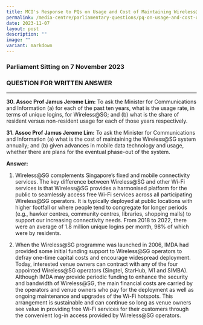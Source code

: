 ```yaml
---
title: MCI's Response to PQs on Usage and Cost of Maintaining Wireless@SG System
permalink: /media-centre/parliamentary-questions/pq-on-usage-and-cost-of-maintaining-wireless-sg/
date: 2023-11-07
layout: post
description: ""
image: ""
variant: markdown
---
```

### Parliament Sitting on 7 November 2023

### QUESTION FOR WRITTEN ANSWER
------------------------

**30. Assoc Prof Jamus Jerome Lim:** To ask the Minister for Communications and Information (a) for each of the past ten years, what is the usage rate, in terms of unique logins, for Wireless@SG; and (b) what is the share of resident versus non-resident usage for each of those years respectively.

**31. Assoc Prof Jamus Jerome Lim:** To ask the Minister for Communications and Information (a) what is the cost of maintaining the Wireless@SG system annually; and (b) given advances in mobile data technology and usage, whether there are plans for the eventual phase-out of the system.

**Answer:**

1. Wireless@SG complements Singapore’s fixed and mobile connectivity services. The key difference between Wireless@SG and other Wi-Fi services is that Wireless@SG provides a harmonised platform for the public to seamlessly access free Wi-Fi services across all participating Wireless@SG operators. It is typically deployed at public locations with higher footfall or where people tend to congregate for longer periods (e.g., hawker centres, community centres, libraries, shopping malls) to support our increasing connectivity needs. From 2018 to 2022, there were an average of 1.8 million unique logins per month, 98% of which were by residents.

2.	When the Wireless@SG programme was launched in 2006, IMDA had provided some initial funding support to Wireless@SG operators to defray one-time capital costs and encourage widespread deployment. Today, interested venue owners can contract with any of the four appointed Wireless@SG operators (Singtel, StarHub, M1 and SIMBA). Although IMDA may provide periodic funding to enhance the security and bandwidth of Wireless@SG, the main financial costs are carried by the operators and venue owners who pay for the deployment as well as ongoing maintenance and upgrades of the Wi-Fi hotspots. This arrangement is sustainable and can continue so long as venue owners see value in providing free Wi-Fi services for their customers through the convenient log-in access provided by Wireless@SG operators.